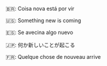 🇧🇷: Coisa nova está por vir

🇺🇸: Something new is coming

🇪🇸: Se avecina algo nuevo

🇯🇵: 何か新しいことが起こる

🇫🇷: Quelque chose de nouveau arrive
